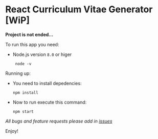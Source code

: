 
# React Curriculum Vitae Generator [WiP]

__Project is not ended...__

To run this app you need:
 - Node.js version ``8.0`` or higer
    ```
     node -v
    ```
Running up:
- You need to install depedencies:
    ```
    npm install
    ```

- Now to run execute this command:
    ```
    npm start
    ```
*All bugs and feature requests please add in [issues](https://github.com/SerekKiri/ReactPortfolio-s/issues)*

Enjoy!